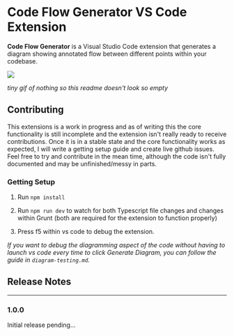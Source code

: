 # Code Flow Generator VS Code Extension

**Code Flow Generator** is a Visual Studio Code extension that generates a diagram showing annotated flow between different points within your codebase.

![](https://media.giphy.com/media/1YgfxVmwt6OnDWVt32/giphy.gif)

_tiny gif of nothing so this readme doesn't look so empty_

## Contributing

This extensions is a work in progress and as of writing this the core functionality is still incomplete and the extension isn't really ready to receive contributions. Once it is in a stable state and the core functionality works as expected, I will write a getting setup guide and create live github issues. Feel free to try and contribute in the mean time, although the code isn't fully documented and may be unfinished/messy in parts.

### Getting Setup

1. Run `npm install`

2. Run `npm run dev` to watch for both Typescript file changes and changes within Grunt (both are required for the extension to function properly)

3. Press f5 within vs code to debug the extension.

_If you want to debug the diagramming aspect of the code without having to launch vs code every time to click Generate Diagram, you can follow the guide in `diagram-testing.md`._

## Release Notes

---

### 1.0.0

Initial release pending...
